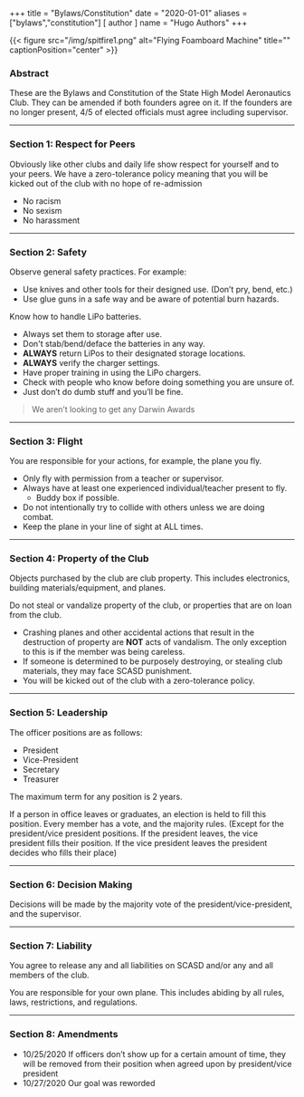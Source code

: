 +++
title = "Bylaws/Constitution"
date = "2020-01-01"
aliases = ["bylaws","constitution"]
[ author ]
  name = "Hugo Authors"
+++

{{< figure src="/img/spitfire1.png" alt="Flying Foamboard Machine" title="" captionPosition="center" >}}

### Abstract
These are the Bylaws and Constitution of the State High Model Aeronautics Club. They can be amended if both founders agree on it. If the founders are no longer present, 4/5 of elected officials must agree including supervisor.

---

### Section 1: Respect for Peers
Obviously like other clubs and daily life show respect for yourself and to your peers. We have a zero-tolerance policy meaning that you will be kicked out of the club with no hope of re-admission

 - No racism
 - No sexism
 - No harassment

---

### Section 2: Safety
Observe general safety practices. For example:

- Use knives and other tools for their designed use. (Don’t pry, bend, etc.)
- Use glue guns in a safe way and be aware of potential burn hazards.

Know how to handle LiPo batteries.

- Always set them to storage after use.
- Don't stab/bend/deface the batteries in any way.
- **ALWAYS** return LiPos to their designated storage locations.
- **ALWAYS** verify the charger settings.
- Have proper training in using the LiPo chargers.
- Check with people who know before doing something you are unsure of.
- Just don’t do dumb stuff and you’ll be fine.

> We aren’t looking to get any Darwin Awards

---

### Section 3: Flight
You are responsible for your actions, for example, the plane you fly.

- Only fly with permission from a teacher or supervisor.
- Always have at least one experienced individual/teacher present to fly.
  - Buddy box if possible.
- Do not intentionally try to collide with others unless we are doing combat.
- Keep the plane in your line of sight at ALL times.

---

### Section 4: Property of the Club
Objects purchased by the club are club property. This includes electronics, building materials/equipment, and planes.

Do not steal or vandalize property of the club, or properties that are on loan from the club.

- Crashing planes and other accidental actions that result in the destruction of property are **NOT** acts of vandalism. The only exception to this is if the member was being careless.
- If someone is determined to be purposely destroying, or stealing club materials, they may face SCASD punishment.
- You will be kicked out of the club with a zero-tolerance policy.

---

### Section 5: Leadership
The officer positions are as follows:
- President
- Vice-President
- Secretary
- Treasurer

The maximum term for any position is 2 years.

If a person in office leaves or graduates, an election is held to fill this position. Every member has a vote, and the majority rules. (Except for the president/vice president positions. If the president leaves, the vice president fills their position. If the vice president leaves the president decides who fills their place)

---

### Section 6: Decision Making
Decisions will be made by the majority vote of the president/vice-president, and the supervisor.

---

### Section 7: Liability
You agree to release any and all liabilities on SCASD and/or any and all members of the club.

You are responsible for your own plane. This includes abiding by all rules, laws, restrictions, and regulations.

---

### Section 8: Amendments
- 10/25/2020 If officers don’t show up for a certain amount of time, they will be removed from their position when agreed upon by president/vice president
- 10/27/2020 Our goal was reworded
